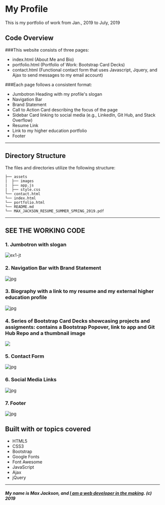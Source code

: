 # My Profile
This is my portfolio of work from Jan., 2019 to July, 2019

## Code Overview 

###This website consists of three pages:
* index.html (About Me and Bio)
* portfolio.html (Portfolio of Work: Bootstrap Card Decks)
* contact.html (Functional contact form that uses Javascript, Jquery, and Ajax to send messages to my email account)

###Each page follows a consistent format:
* Jumbotron Heading with my profile's slogan
* Navigation Bar
* Brand Statement
* Call to Action Card describing the focus of the page
* Sidebar Card linking to social media (e.g., LinkedIn, Git Hub, and Stack Overflow)
* Resume Link
* Link to my higher education portfolio
* Footer
-----------------------------------------
## Directory Structure
The files and directories utilize the following structure:

```
├── assets
|  ├── images
|  ├── app.js
|  ├── style.css
└── contact.html
└── index.html
└── portfolio.html
└── README.md
└── MAX_JACKSON_RESUME_SUMMER_SPRING_2019.pdf
```
-----------------------------------------
## SEE THE WORKING CODE

### 1. Jumbotron with slogan

![ex1-jt](https://user-images.githubusercontent.com/32627237/58461966-ba1f7280-80e5-11e9-93fa-5794231ee2e3.png)

### 2. Navigation Bar with Brand Statement

![](images/ex2-nav-brand.jpg "jpg")

### 3. Biography with a link to my resume and my external higher education profile

![](Images/ex3-bio-resume-hed.jpg "jpg")

### 4. Series of Bootstrap Card Decks showcasing projects and assigments: contains a Bootstrap Popover, link to app and Git Hub Repo and a thumbnail image

![](Images/ex4-card-deck"jpg")

### 5. Contact Form

![](Images/ex5-contact.jpg "jpg")

### 6. Social Media Links

![](Images/ex6-connect.jpg "jpg")

### 7. Footer

![](Images/ex7-footer.jpg "jpg")

## Built with or topics covered
* HTML5
* CSS3
* Bootstrap
* Google Fonts
* Font Awesome
* JavaScript
* Ajax
* jQuery
-----------------------------------------
##### My name is Max Jackson, and [I am a web developer in the making](https://maxjcoder.github.io/Bootstrap-Portfolio/index.html). (c) 2019
